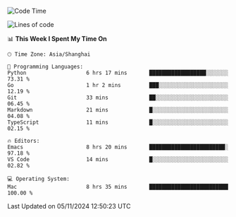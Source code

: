 <!--START_SECTION:waka-->
![Code Time](http://img.shields.io/badge/Code%20Time-2%2C268%20hrs%2012%20mins-blue)

![Lines of code](https://img.shields.io/badge/From%20Hello%20World%20I%27ve%20Written-308.1%20thousand%20lines%20of%20code-blue)

📊 **This Week I Spent My Time On** 

```text
🕑︎ Time Zone: Asia/Shanghai

💬 Programming Languages: 
Python                   6 hrs 17 mins       ██████████████████░░░░░░░   73.31 % 
Go                       1 hr 2 mins         ███░░░░░░░░░░░░░░░░░░░░░░   12.19 % 
Git                      33 mins             ██░░░░░░░░░░░░░░░░░░░░░░░   06.45 % 
Markdown                 21 mins             █░░░░░░░░░░░░░░░░░░░░░░░░   04.08 % 
TypeScript               11 mins             █░░░░░░░░░░░░░░░░░░░░░░░░   02.15 % 

🔥 Editors: 
Emacs                    8 hrs 20 mins       ████████████████████████░   97.18 % 
VS Code                  14 mins             █░░░░░░░░░░░░░░░░░░░░░░░░   02.82 % 

💻 Operating System: 
Mac                      8 hrs 35 mins       █████████████████████████   100.00 % 
```


 Last Updated on 05/11/2024 12:50:23 UTC
<!--END_SECTION:waka-->
